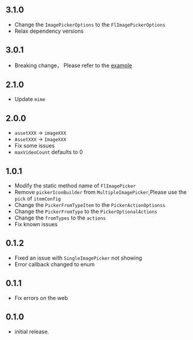## 3.1.0

* Change the `ImagePickerOptions` to the `FlImagePickerOptions`
* Relax dependency versions

## 3.0.1

* Breaking change， Please refer to
  the [example](https://github.com/Wayaer/fl_assets_picker/blob/main/fl_image_picker/example/lib/main.dart)

## 2.1.0

* Update `mime`

## 2.0.0

* `assetXXX` -> `imageXXX`
* `AssetXXX` -> `ImageXXX`
* Fix some issues
* `maxVideoCount` defaults to 0

## 1.0.1

* Modify the static method name of `FlImagePicker`
* Remove `pickerIconBuilder` from `MultipleImagePicker`,Please use the `pick` of `itemConfig`
* Change the `PickerFromTypeItem` to the `PickerActionOptionss`
* Change the `PickerFromType` to the `PickerOptionalActions`
* Change the `fromTypes` to the `actions`
* Fix known issues

## 0.1.2

* Fixed an issue with `SingleImagePicker` not showing
* Error callback changed to enum

## 0.1.1

* Fix errors on the web

## 0.1.0

* initial release.
